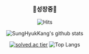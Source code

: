 <div align=center>

<h3>🌱성장중🌱</h3>

![Hits](https://hits.seeyoufarm.com/api/count/incr/badge.svg?url=https%3A%2F%2Fgithub.com%2FSungHyukKang%2FSungHyukKang&count_bg=%2306A1F1&title_bg=%23555555&icon=iconify.svg&icon_color=%23FFFFFF&title=hits&edge_flat=false)


 
![SungHyukKang's github stats](https://github-readme-stats.vercel.app/api?username=SungHyukKang&show_icons=true&theme=gruvbox)


[![solved.ac tier](http://mazassumnida.wtf/api/generate_badge?boj=tjdgur23)](https://solved.ac/tjdgur23)  ![Top Langs](https://github-readme-stats.vercel.app/api/top-langs/?username=SungHyukKang&hide=jupyter%20notebook&layout=compact)

</div>  
 
 
 
 
 

